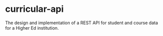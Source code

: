 # curricular-api
The design and implementation of a REST API for student and course data for a Higher Ed institution.
